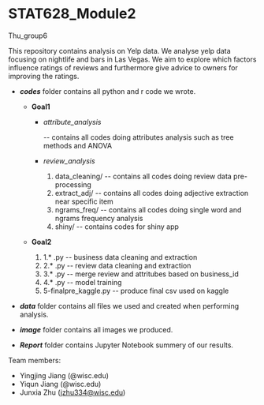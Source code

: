 # STAT628_Module2
Thu_group6

This repository contains analysis on Yelp data. We analyse yelp data focusing on nightlife and bars in Las Vegas. We aim to explore which factors influence ratings of reviews and furthermore give advice to owners for improving the ratings. 

 + ***codes*** folder contains all python and r code we wrote.
     + **Goal1**
         + *attribute_analysis* 
             
             -- contains all codes doing attributes analysis such as tree methods and ANOVA
         + *review_analysis*
             1. data_cleaning/ -- contains all codes doing review data pre-processing
             2. extract_adj/ -- contains all codes doing adjective extraction near specific item
             3. ngrams_freq/ -- contains all codes doing single word and ngrams frequency analysis
             4. shiny/ -- contains codes for shiny app
     + **Goal2**
         
         1. 1.* .py -- business data cleaning and extraction
         2. 2.* .py -- review data cleaning and extraction
         3. 3.* .py -- merge review and attritubes based on business_id
         4. 4.* .py -- model training
         5. 5-finalpre_kaggle.py -- produce final csv used on kaggle

+ ***data*** folder contains all files we used and created when performing analysis.
+ ***image*** folder contains all images we produced.
+ ***Report*** folder contains Jupyter Notebook summery of our results.

Team members:
+ Yingjing Jiang  (@wisc.edu)
+ Yiqun Jiang  (@wisc.edu)  
+ Junxia Zhu  (jzhu334@wisc.edu)
